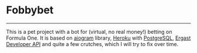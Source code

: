 # Fobbybet
-----
This is a pet project with a bot for (virtual, no real money!) betting on Formula One. It is based on [aiogram](https://github.com/aiogram/aiogram) library, [Heroku](https://dashboard.heroku.com/) with [PostgreSQL](https://www.postgresql.org/), [Ergast Developer API](http://ergast.com/mrd/) and quite a few crutches, which I will try to fix over time.
